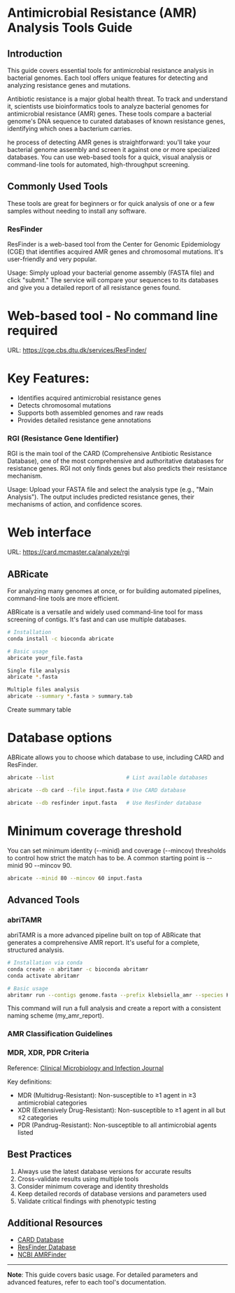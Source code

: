 # Antimicrobial Resistance (AMR) Analysis Tools Guide

## Introduction
This guide covers essential tools for antimicrobial resistance analysis in bacterial genomes. Each tool offers unique features for detecting and analyzing resistance genes and mutations.

Antibiotic resistance is a major global health threat. To track and understand it, scientists use bioinformatics tools to analyze bacterial genomes for antimicrobial resistance (AMR) genes. These tools compare a bacterial genome's DNA sequence to curated databases of known resistance genes, identifying which ones a bacterium carries.

he process of detecting AMR genes is straightforward: you'll take your bacterial genome assembly and screen it against one or more specialized databases. You can use web-based tools for a quick, visual analysis or command-line tools for automated, high-throughput screening.

## Commonly Used Tools

These tools are great for beginners or for quick analysis of one or a few samples without needing to install any software.

### ResFinder

ResFinder is a web-based tool from the Center for Genomic Epidemiology (CGE) that identifies acquired AMR genes and chromosomal mutations. It's user-friendly and very popular.

Usage: Simply upload your bacterial genome assembly (FASTA file) and click "submit." The service will compare your sequences to its databases and give you a detailed report of all resistance genes found.


# Web-based tool - No command line required
URL: https://cge.cbs.dtu.dk/services/ResFinder/

# Key Features:
- Identifies acquired antimicrobial resistance genes
- Detects chromosomal mutations
- Supports both assembled genomes and raw reads
- Provides detailed resistance gene annotations

### RGI (Resistance Gene Identifier)

RGI is the main tool of the CARD (Comprehensive Antibiotic Resistance Database), one of the most comprehensive and authoritative databases for resistance genes. RGI not only finds genes but also predicts their resistance mechanism.

Usage: Upload your FASTA file and select the analysis type (e.g., "Main Analysis"). The output includes predicted resistance genes, their mechanisms of action, and confidence scores.

# Web interface
URL: https://card.mcmaster.ca/analyze/rgi

## ABRicate

For analyzing many genomes at once, or for building automated pipelines, command-line tools are more efficient.

ABRicate is a versatile and widely used command-line tool for mass screening of contigs. It's fast and can use multiple databases.

```bash
# Installation
conda install -c bioconda abricate
```
```bash 
# Basic usage
abricate your_file.fasta              
```
```bash
Single file analysis
abricate *.fasta                      
```
```bash
Multiple files analysis
abricate --summary *.fasta > summary.tab  
```
 Create summary table

# Database options
ABRicate allows you to choose which database to use, including CARD and ResFinder.

```bash
abricate --list                       # List available databases
```
```bash
abricate --db card --file input.fasta # Use CARD database
```
```bash
abricate --db resfinder input.fasta   # Use ResFinder database
```

# Minimum coverage threshold
You can set minimum identity (--minid) and coverage (--mincov) thresholds to control how strict the match has to be. A common starting point is --minid 90 --mincov 90.

```bash
abricate --minid 80 --mincov 60 input.fasta
```

## Advanced Tools

### abriTAMR
abriTAMR is a more advanced pipeline built on top of ABRicate that generates a comprehensive AMR report. It's useful for a complete, structured analysis.

```bash
# Installation via conda
conda create -n abritamr -c bioconda abritamr
conda activate abritamr
```
```bash
# Basic usage
abritamr run --contigs genome.fasta --prefix klebsiella_amr --species Klebsiella_pneumoniae
```
This command will run a full analysis and create a report with a consistent naming scheme (my_amr_report).

### AMR Classification Guidelines

### MDR, XDR, PDR Criteria
Reference: [Clinical Microbiology and Infection Journal](https://www.clinicalmicrobiologyandinfection.com/article/S1198-743X(14)61632-3/fulltext)

Key definitions:
- MDR (Multidrug-Resistant): Non-susceptible to ≥1 agent in ≥3 antimicrobial categories
- XDR (Extensively Drug-Resistant): Non-susceptible to ≥1 agent in all but ≤2 categories
- PDR (Pandrug-Resistant): Non-susceptible to all antimicrobial agents listed

## Best Practices

1. Always use the latest database versions for accurate results
2. Cross-validate results using multiple tools
3. Consider minimum coverage and identity thresholds
4. Keep detailed records of database versions and parameters used
5. Validate critical findings with phenotypic testing

## Additional Resources

- [CARD Database](https://card.mcmaster.ca/)
- [ResFinder Database](https://cge.cbs.dtu.dk/services/ResFinder/)
- [NCBI AMRFinder](https://www.ncbi.nlm.nih.gov/pathogens/antimicrobial-resistance/)

---
**Note**: This guide covers basic usage. For detailed parameters and advanced features, refer to each tool's documentation.
